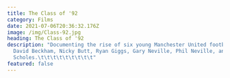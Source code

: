 ```yaml
---
title: The Class of '92
category: Films
date: 2021-07-06T20:36:32.176Z
image: /img/Class-92.jpg
heading: The Class of '92
description: "Documenting the rise of six young Manchester United footballers –
  David Beckham, Nicky Butt, Ryan Giggs, Gary Neville, Phil Neville, and Paul
  Scholes.\t\t\t\t\t\t\t\t\t"
featured: false
---
```

